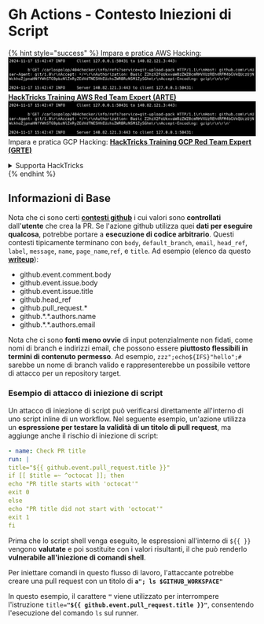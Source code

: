 # Gh Actions - Contesto Iniezioni di Script

{% hint style="success" %}
Impara e pratica AWS Hacking:<img src="../../../.gitbook/assets/image (1).png" alt="" data-size="line">[**HackTricks Training AWS Red Team Expert (ARTE)**](https://training.hacktricks.xyz/courses/arte)<img src="../../../.gitbook/assets/image (1).png" alt="" data-size="line">\
Impara e pratica GCP Hacking: <img src="../../../.gitbook/assets/image (2).png" alt="" data-size="line">[**HackTricks Training GCP Red Team Expert (GRTE)**<img src="../../../.gitbook/assets/image (2).png" alt="" data-size="line">](https://training.hacktricks.xyz/courses/grte)

<details>

<summary>Supporta HackTricks</summary>

* Controlla i [**piani di abbonamento**](https://github.com/sponsors/carlospolop)!
* **Unisciti al** 💬 [**gruppo Discord**](https://discord.gg/hRep4RUj7f) o al [**gruppo telegram**](https://t.me/peass) o **seguici** su **Twitter** 🐦 [**@hacktricks\_live**](https://twitter.com/hacktricks\_live)**.**
* **Condividi trucchi di hacking inviando PR ai** [**HackTricks**](https://github.com/carlospolop/hacktricks) e [**HackTricks Cloud**](https://github.com/carlospolop/hacktricks-cloud) repos di github.

</details>
{% endhint %}

## Informazioni di Base

Nota che ci sono certi [**contesti github**](https://docs.github.com/en/actions/reference/context-and-expression-syntax-for-github-actions#github-context) i cui valori sono **controllati** dall'**utente** che crea la PR. Se l'azione github utilizza quei **dati per eseguire qualcosa**, potrebbe portare a **esecuzione di codice arbitrario**. Questi contesti tipicamente terminano con `body`, `default_branch`, `email`, `head_ref`, `label`, `message`, `name`, `page_name`,`ref`, e `title`. Ad esempio (elenco da questo [**writeup**](https://medium.com/tinder/exploiting-github-actions-on-open-source-projects-5d93936d189f)):

* github.event.comment.body
* github.event.issue.body
* github.event.issue.title
* github.head\_ref
* github.pull\_request.\*
* github.\*.\*.authors.name
* github.\*.\*.authors.email

Nota che ci sono **fonti meno ovvie** di input potenzialmente non fidati, come nomi di branch e indirizzi email, che possono essere **piuttosto flessibili in termini di contenuto permesso**. Ad esempio, `zzz";echo${IFS}"hello";#` sarebbe un nome di branch valido e rappresenterebbe un possibile vettore di attacco per un repository target.

### Esempio di attacco di iniezione di script <a href="#example-of-a-script-injection-attack" id="example-of-a-script-injection-attack"></a>

Un attacco di iniezione di script può verificarsi direttamente all'interno di uno script inline di un workflow. Nel seguente esempio, un'azione utilizza un **espressione per testare la validità di un titolo di pull request**, ma aggiunge anche il rischio di iniezione di script:
```yaml
- name: Check PR title
run: |
title="${{ github.event.pull_request.title }}"
if [[ $title =~ ^octocat ]]; then
echo "PR title starts with 'octocat'"
exit 0
else
echo "PR title did not start with 'octocat'"
exit 1
fi
```
Prima che lo script shell venga eseguito, le espressioni all'interno di `${{ }}` vengono **valutate** e poi sostituite con i valori risultanti, il che può renderlo **vulnerabile all'iniezione di comandi shell**.

Per iniettare comandi in questo flusso di lavoro, l'attaccante potrebbe creare una pull request con un titolo di **`a"; ls $GITHUB_WORKSPACE"`**

In questo esempio, il carattere **`"`** viene utilizzato per interrompere l'istruzione `title=`**`"${{ github.event.pull_request.title }}"`**, consentendo l'esecuzione del comando `ls` sul runner.
